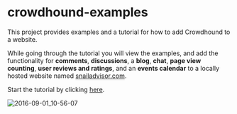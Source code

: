 # crowdhound-examples

This project provides examples and a tutorial for how to add Crowdhound to a website.

While going through the tutorial you will view the examples, and add the functionality for **comments**, **discussions**, a **blog**, **chat**, **page view counting**, **user reviews and ratings**, and an **events calendar** to a locally hosted website named [snailadvisor.com](http://localhost:8080/exercises/snailadvisor.com).

Start the tutorial by clicking [here](https://crowdhound.github.io/examples/).



![2016-09-01_10-56-07](https://cloud.githubusercontent.com/assets/848697/18153876/ce33e6f0-7032-11e6-9a8a-38c34fd9a0d8.png)


